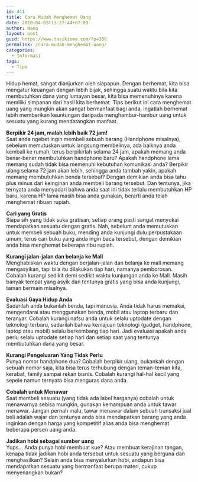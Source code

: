 ```yaml
---
id: 411
title: Cara Mudah Menghemat Uang
date: 2010-04-03T13:27:44+07:00
author: Nana
layout: post
guid: https://www.tasikisme.com/?p=386
permalink: /cara-mudah-menghemat-uang/
categories:
  - Informasi
tags:
  - Tips
---
```

Hidup hemat, sangat dianjurkan oleh siapapun. Dengan berhemat, kita bisa mengatur keuangan dengan lebih bijak, sehingga suatu waktu bila kita membutuhkan dana yang lumayan besar, kita bisa memenuhinya karena memiliki simpanan dari hasil kita berhemat. Tips berikut ini cara menghemat uang yang mungkin akan sangat bermanfaat bagi anda, ingatlah berhemat lebih memberikan keuntungan daripada menghambur-hambur uang untuk sesuatu yang kurang mendatangkan manfaat.

**Berpikir 24 jam, malah lebih baik 72 jam!**  
Saat anda ngebet ingin membeli sebuah barang (Handphone misalnya), sebelum memutuskan untuk langsung membelinya, ada baiknya anda kembali ke rumah, terus berpikirlah selama 24 jam, apakah memang anda benar-benar membutuhkan handphone baru? Apakah handphone lama memang sudah tidak bisa memenuhi kebutuhan komunikasi anda? Berpikir ulang selama 72 jam akan lebih, sehingga anda tambah yakin, apakah memang membutuhkan benda tersebut? Dengan demikian anda bisa tahu plus minus dari keinginan anda membeli barang tersebut. Dan tentunya, jika ternyata anda menyadari bahwa anda saat ini tidak terlalu membutuhkan HP baru, karena HP lama masih bisa anda gunakan, berarti anda telah menghemat ribuan rupiah.

**Cari yang Gratis**  
Siapa sih yang tidak suka gratisan, setiap orang pasti sangat menyukai mendapatkan sesuatu dengan gratis. Nah, sebelum anda memutuskan untuk membeli sebuah buku, mending anda kunjungi dulu perpustakaan umum, terus cari buku yang anda ingin baca tersebut, dengan demikian anda bisa menghemat beberapa ribu rupiah.

**Kurangi jalan-jalan dan belanja ke Mall**  
Menghabiskan waktu dengan berjalan-jalan dan belanja ke mall memang mengasyikan, tapi bila itu dilakukan tiap hari, namanya pemborosan. Cobalah kurangi sedikit demi sedikit waktu kunjungan anda ke Mall. Masih banyak tempat yang asyik dan tentunya gratis yang bisa anda kunjungi, taman bermain misalnya.

**Evaluasi Gaya Hidup Anda**  
Sadarilah anda bukanlah benda, tapi manusia. Anda tidak harus memakai, mengendarai atau menggunakan benda, mobil atau laptop terbaru dan teranyar. Cobalah kurangi nafsu anda untuk selalu uptodate dengan teknologi terbaru, sadarilah bahwa kemajuan teknologi (gadget, handphone, laptop atau mobil) selalu berkembang tiap hari. Jadi evaluasi apakah anda perlu selalu uptodate setiap hari dan setiap saat yang tentunya membutuhkan dana yang besar.

**Kurangi Pengeluaran Yang Tidak Perlu**  
Punya nomor handphone dua? Cobalah berpikir ulang, bukankah dengan sebuah nomor saja, kita bisa terus terhubung dengan teman-teman kita, kerabat, family sampai rekan bisnis. Cobalah kurangi hal-hal kecil yang sepele namun ternyata bisa menguras dana anda.

**Cobalah untuk Menawar**  
Saat membeli sesuatu (yang tidak ada label harganya) cobalah untuk menawarnya sebisa mungkin, gunakan kemampuan anda untuk tawar menawar. Jangan pernah malu, tawar menawar dalam sebuah transaksi jual beli adalah wajar dan tentunya anda bisa mendapatkan barang yang anda inginkan dengan harga yang kompetitif alias anda bisa menghemat beberapa persen uang anda.

**Jadikan hobi sebagai sumber uang**  
Yups… Anda punya hobi membuat kue? Atau membuat kerajinan tangan, kenapa tidak jadikan hobi anda tersebut untuk sesuatu yang berguna dan menghasilkan? Selain anda bisa menyalurkan hobi, andapun bisa mendapatkan sesuatu yang bermanfaat berupa materi, cukup menyenangkan bukan?